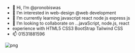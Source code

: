 - 👋 Hi, I’m @pronobiswas
- 👀 I’m interested in web-design @web development
- 🌱 I’m currently learning javascript react node js express js
- 💞️ I’m looking to collaborate on ...javaScript, node.js, react
- experience with HTML5 CSS3 BootStrap Tailwind CSS
- 📫 01531881596

<!---
pronobiswas/pronobiswas is a ✨ special ✨ repository because its `README.md` (this file) appears on your GitHub profile.
You can click the Preview link to take a look at your changes.
--->
<img src="https://th.bing.com/th/id/OIP.IihTes2LLjqQsObFHEh34AHaEK?w=296&h=180&c=7&r=0&o=5&pid=1.7" alt ="png" style="width:100px height:100px ">
